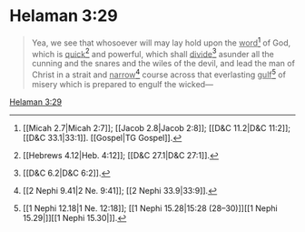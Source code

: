 # Helaman 3:29

> Yea, we see that whosoever will may lay hold upon the <u>word</u>[^a] of God, which is <u>quick</u>[^b] and powerful, which shall <u>divide</u>[^c] asunder all the cunning and the snares and the wiles of the devil, and lead the man of Christ in a strait and <u>narrow</u>[^d] course across that everlasting <u>gulf</u>[^e] of misery which is prepared to engulf the wicked—

[Helaman 3:29](https://www.churchofjesuschrist.org/study/scriptures/bofm/hel/3?lang=eng&id=p29#p29)


[^a]: [[Micah 2.7|Micah 2:7]]; [[Jacob 2.8|Jacob 2:8]]; [[D&C 11.2|D&C 11:2]]; [[D&C 33.1|33:1]]. [[Gospel|TG Gospel]].  
[^b]: [[Hebrews 4.12|Heb. 4:12]]; [[D&C 27.1|D&C 27:1]].  
[^c]: [[D&C 6.2|D&C 6:2]].  
[^d]: [[2 Nephi 9.41|2 Ne. 9:41]]; [[2 Nephi 33.9|33:9]].  
[^e]: [[1 Nephi 12.18|1 Ne. 12:18]]; [[1 Nephi 15.28|15:28 (28–30)]][[1 Nephi 15.29|]][[1 Nephi 15.30|]].  
